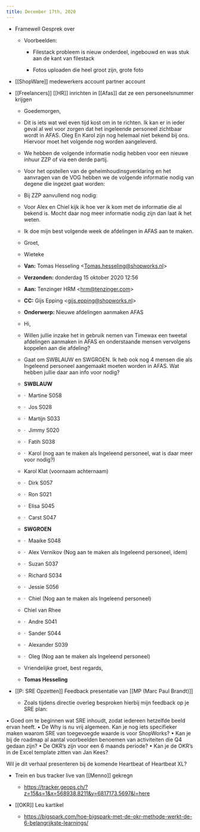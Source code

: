 ```yaml
---
title: December 17th, 2020
---
```


- Framewell Gesprek over 
	 - Voorbeelden:
		 - Filestack probleem is nieuw onderdeel, ingebouwd en was stuk aan de kant van filestack

		 - Fotos uploaden die heel groot zijn, grote foto 

- [[ShopWare]] medewerkers account partner account

- [[Freelancers]] [[HR]] inrichten in [[Afas]] dat ze een personeelsnummer krijgen 
	 - Goedemorgen,

	 - Dit is iets wat wel even tijd kost om in te richten. Ik kan
er in ieder geval al wel voor zorgen dat het ingeleende personeel zichtbaar
wordt in AFAS. Oleg En Karol zijn nog helemaal niet bekend bij ons. Hiervoor
moet het volgende nog worden aangeleverd.

	 - We hebben de volgende informatie nodig hebben voor een
nieuwe inhuur ZZP of via een derde partij.

	 - Voor het opstellen van de geheimhoudinsgverklaring en het
aanvragen van de VOG hebben we de volgende informatie nodig van degene die
ingezet gaat worden:

	 - Bij ZZP aanvullend nog nodig:

	 - Voor Alex en Chiel kijk ik hoe ver ik kom met de informatie
die al bekend is. Mocht daar nog meer informatie nodig zijn dan laat ik het
weten.

	 - Ik doe mijn best volgende week de afdelingen in AFAS aan te
maken.

	 - Groet,

	 - Wieteke

	 - **Van:** Tomas Hesseling <[Tomas.hesseling@shopworks.nl](mailto:Tomas.hesseling@shopworks.nl)>

	 - **Verzonden:** donderdag 15 oktober 2020 12:56

	 - **Aan:** Tenzinger HRM <[hrm@tenzinger.com](mailto:hrm@tenzinger.com)>

	 - **CC:** Gijs Epping <[gijs.epping@shopworks.nl](mailto:gijs.epping@shopworks.nl)>

	 - **Onderwerp:** Nieuwe afdelingen aanmaken AFAS

	 - Hi,

	 - Willen jullie inzake het in gebruik nemen van Timewax een
tweetal afdelingen aanmaken in AFAS en onderstaande mensen vervolgens koppelen
aan die afdeling?

	 - Gaat om SWBLAUW en SWGROEN. Ik heb ook nog 4 mensen die als
Ingeleend personeel aangemaakt moeten worden in AFAS. Wat hebben jullie daar
aan info voor nodig?

	 - **SWBLAUW**

	 - ·  Martine S058

	 - ·  Jos S028

	 - ·  Martijn S033

	 - ·  Jimmy S020

	 - ·  Fatih S038

	 - ·  Karol (nog aan te maken als Ingeleend
personeel, wat is daar meer voor nodig?)

	 - Karol Klat (voornaam achternaam)

	 - ·  Dirk S057

	 - ·  Ron S021

	 - ·  Elisa S045

	 - ·  Carst S047

	 - **SWGROEN**

	 - ·  Maaike S048

	 - ·  Alex Vernikov (Nog aan te maken als Ingeleend
personeel, idem)

	 - ·  Suzan S037

	 - ·  Richard S034

	 - ·  Jessie S056

	 - ·  Chiel (Nog aan te maken als Ingeleend
personeel)

	 - Chiel van Rhee

	 - ·  Andre S041

	 - ·  Sander S044

	 - ·  Alexander S039

	 - ·  Oleg (Nog aan te maken als Ingeleend personeel)

	 - Vriendelijke groet, best regards,

	 - **Tomas Hesseling**

- [[P: SRE Opzetten]] Feedback presentatie van [[MP (Marc Paul Brandt)]]
	 - Zoals tijdens directie overleg besproken hierbij mijn feedback op je SRE plan: 

•	Goed om te beginnen wat SRE inhoudt, zodat iedereen hetzelfde beeld ervan heeft. 
•	De Why is nu vrij algemeen. Kan je nog iets specifieker maken waarom SRE van toegevoegde waarde is voor ShopWorks? 
•	Kan je bij de roadmap al aantal voorbeelden benoemen van activiteiten die Q4 gedaan zijn? 
•	De OKR’s zijn voor een 6 maands periode? 
•	Kan je de OKR’s in de Excel template zitten van Jan Kees? 

Wil je dit verhaal presenteren bij de komende Heartbeat of Heartbeat XL? 


- Trein en bus tracker live van [[Menno]] gekregn
	 - https://tracker.geops.ch/?z=15&s=1&x=568938.8211&y=6817173.5697&l=here

- [[OKR]] Leu kartikel
	 - https://bigspark.com/hoe-bigspark-met-de-okr-methode-werkt-de-6-belangrijkste-learnings/
